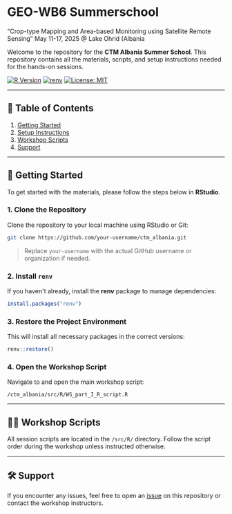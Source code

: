 # GEO-WB6 Summerschool
“Crop-type Mapping and Area-based Monitoring using Satellite Remote Sensing”
May 11-17, 2025 @ Lake Ohrid (Albania

Welcome to the repository for the **CTM Albania Summer School**. This repository contains all the materials, scripts, and setup instructions needed for the hands-on sessions.

[![R Version](https://img.shields.io/badge/R-%3E%3D4.2.0-blue)](https://cran.r-project.org/)
[![renv](https://img.shields.io/badge/dependency-renv-success)](https://rstudio.github.io/renv/)
[![License: MIT](https://img.shields.io/badge/license-MIT-lightgrey.svg)](LICENSE)

---

## 📑 Table of Contents

1. [Getting Started](#getting-started)
2. [Setup Instructions](#setup-instructions)
3. [Workshop Scripts](#workshop-scripts)
4. [Support](#support)

---

## 🚀 Getting Started

To get started with the materials, please follow the steps below in **RStudio**.

### 1. Clone the Repository

Clone the repository to your local machine using RStudio or Git:

```bash
git clone https://github.com/your-username/ctm_albania.git
```

> Replace `your-username` with the actual GitHub username or organization if needed.

### 2. Install `renv`

If you haven't already, install the **renv** package to manage dependencies:

```r
install.packages("renv")
```

### 3. Restore the Project Environment

This will install all necessary packages in the correct versions:

```r
renv::restore()
```

### 4. Open the Workshop Script

Navigate to and open the main workshop script:

```
/ctm_albania/src/R/WS_part_I_R_script.R
```

---

## 🧑‍🏫 Workshop Scripts

All session scripts are located in the `/src/R/` directory. Follow the script order during the workshop unless instructed otherwise.

---

## 🛠️ Support

If you encounter any issues, feel free to open an [issue](https://github.com/your-username/ctm_albania/issues) on this repository or contact the workshop instructors.
